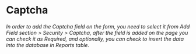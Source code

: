 # Captcha

###### In order to add the Captcha field on the form, you need to select it from Add Field section &gt; Security &gt; Captcha, after the field is added on the page you can check it as Required, and optionally, you can check to insert the data into the database in Reports table.

  


